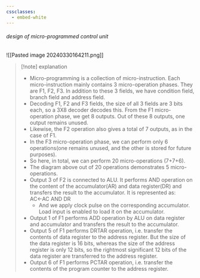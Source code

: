 ```yaml
---
cssclasses:
  - embed-white
---
```

###### *design of micro-programmed control unit*
![[Pasted image 20240330164211.png]]	

>[!note] explanation
>- Micro-programming is a collection of micro-instruction. Each micro-instruction mainly contains 3 micro-operation phases. They are F1, F2, F3. In addition to these 3 fields, we have condition field, branch field and address field. 
>- Decoding F1, F2 and F3 fields, the size of all 3 fields are 3 bits each, so a 3X8 decoder decodes this. From the F1 micro-operation phase, we get 8 outputs. Out of these 8 outputs, one output remains unused. 
>- Likewise, the F2 operation also gives a total of 7 outputs, as in the case of F1.
>- In the F3 micro-operation phase, we can perform only 6 operations(one remains unused, and the other is stored for future purposes).
>- So here, in total, we can perform 20 micro-operations (7+7+6). 
>- The diagram above out of 20 operations demonstrates 5 micro-operations. 
>- Output 3 of F2 is connected to ALU. It performs AND operation on the content of the accumulator(AR) and data register(DR) and transfers the result to the accumulator. It is represented as: AC←AC AND DR
>	- And we apply clock pulse on the corresponding accumulator. Load input is enabled to load it on the accumulator.
>- Output 1 of F1 performs ADD operation by ALU on data register and accumulator and transfers the result to the accumulator.
>- Output 5 of F1 performs DRTAR operation, i.e. transfer the contents of data register to the address register. But the size of the data register is 16 bits, whereas the size of the address register is only 12 bits, so the rightmost significant 12 bits of the data register are transferred to the address register.
>- Output 6 of F1 performs PCTAR operation, i.e. transfer the contents of the program counter to the address register.
